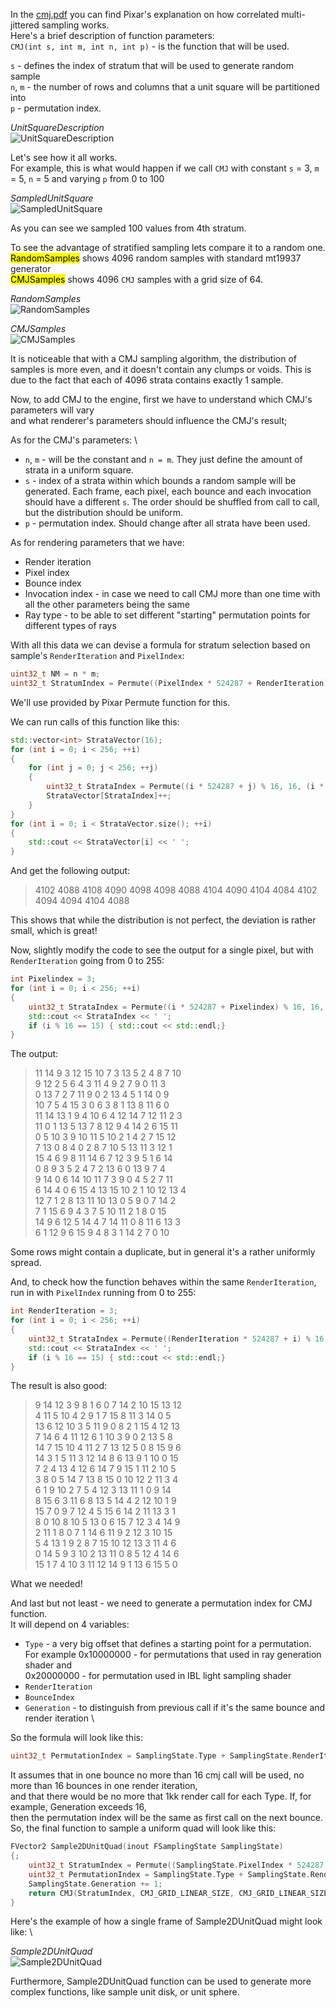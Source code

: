 In the [cmj.pdf](https://graphics.pixar.com/library/MultiJitteredSampling/paper.pdf) you can find Pixar's
explanation on how correlated multi-jittered sampling works. \
Here's a brief description of function parameters: \
`CMJ(int s, int m, int n, int p)` - is the function that will be used.

`s` - defines the index of stratum that will be used to generate random sample \
`n`, `m` - the number of rows and columns that a unit square will be partitioned into \
`p` - permutation index.

*UnitSquareDescription* \
![UnitSquareDescription](./a.jpg "UnitSquareDescription")

Let's see how it all works. \
For example, this is what would happen if we call `CMJ` with constant `s` = 3, `m` = 5, `n` = 5 and varying `p` from 0 to 100

*SampledUnitSquare* \
![SampledUnitSquare](./b.bmp "SampledUnitSquare")

As you can see we sampled 100 values from 4th stratum.

To see the advantage of stratified sampling lets compare it to a random one. \
<mark>RandomSamples</mark> shows 4096 random samples with standard mt19937 generator \
<mark>CMJSamples</mark> shows 4096 `CMJ` samples with a grid size of 64.

*RandomSamples* \
![RandomSamples](./c.bmp "RandomSamples")

*CMJSamples* \
![CMJSamples](./d.bmp "CMJSamples")

It is noticeable that with a CMJ sampling algorithm, the distribution of samples is more even, and it doesn't contain
any clumps or voids. This is due to the fact that each of 4096 strata contains exactly 1 sample.

Now, to add CMJ to the engine, first we have to understand which CMJ's parameters will vary \
and what renderer's parameters should influence the CMJ's result;

As for the CMJ's parameters: \
 - `n`, `m` - will be the constant and `n = m`. They just define the amount of strata in a uniform square.
 - `s` - index of a strata within which bounds a random sample will be generated.
Each frame, each pixel, each bounce and each invocation should have a different `s`.
The order should be shuffled from call to call, but the distribution should be uniform.
 - `p` - permutation index. Should change after all strata have been used.

As for rendering parameters that we have:
 - Render iteration
 - Pixel index
 - Bounce index
 - Invocation index - in case we need to call CMJ more than one time with all the other parameters being the same 
 - Ray type - to be able to set different "starting" permutation points for different types of rays

With all this data we can devise a formula for stratum selection based on sample's `RenderIteration` and `PixelIndex`:
```c++
uint32_t NM = n * m;
uint32_t StratumIndex = Permute((PixelIndex * 524287 + RenderIteration) % NM, NM, (PixelIndex * 524287 + RenderIteration) / NM);
```
We'll use provided by Pixar Permute function for this.

We can run calls of this function like this:
```c++
std::vector<int> StrataVector(16);
for (int i = 0; i < 256; ++i)
{
	for (int j = 0; j < 256; ++j)
	{
		uint32_t StrataIndex = Permute((i * 524287 + j) % 16, 16, (i * 524287 + j) / 16);
		StrataVector[StrataIndex]++;
	}
}
for (int i = 0; i < StrataVector.size(); ++i)
{
	std::cout << StrataVector[i] << ' ';
}
```
And get the following output:
>4102 4088 4108 4090 4098 4098 4088 4104 4090 4104 4084 4102 4094 4094 4104 4088

This shows that while the distribution is not perfect, the deviation is rather small, which is great!

Now, slightly modify the code to see the output for a single pixel, but with `RenderIteration` going from 0 to 255:
```c++
int Pixelindex = 3;
for (int i = 0; i < 256; ++i)
{
	uint32_t StrataIndex = Permute((i * 524287 + Pixelindex) % 16, 16, (i * 524287 + Pixelindex) / 16);
	std::cout << StrataIndex << ' ';
	if (i % 16 == 15) { std::cout << std::endl;}
}
```
The output:
>11 14 9 3 12 15 10 7 3 13 5 2 4 8 7 10 \
9 12 2 5 6 4 3 11 4 9 2 7 9 0 11 3 \
0 13 7 2 7 11 9 0 2 13 4 5 1 14 0 9 \
10 7 5 4 15 3 0 6 3 8 1 13 8 11 6 0 \
11 14 13 1 9 4 10 6 4 12 14 7 12 11 2 3 \
11 0 1 13 5 13 7 8 12 9 4 14 2 6 15 11 \
0 5 10 3 9 10 11 5 10 2 1 4 2 7 15 12 \
7 13 0 8 4 0 2 8 7 10 5 13 11 3 12 1 \
15 4 6 9 8 11 14 6 7 12 3 9 5 1 6 14 \
0 8 9 3 5 2 4 7 2 13 6 0 13 9 7 4 \
9 14 0 6 14 10 11 7 3 9 0 4 5 2 7 11 \
6 14 4 0 6 15 4 13 15 10 2 1 10 12 13 4 \
12 7 1 2 8 13 11 10 13 0 5 9 0 7 14 2 \
7 1 15 6 9 4 3 7 5 10 11 2 1 8 0 15 \
14 9 6 12 5 14 4 7 14 11 0 8 11 6 13 3 \
6 1 12 9 6 15 9 4 8 3 1 14 2 7 0 10

Some rows might contain a duplicate, but in general it's a rather uniformly spread.

And, to check how the function behaves within the same `RenderIteration`, run in with `PixelIndex` running from 0 to 255:
```c++
int RenderIteration = 3;
for (int i = 0; i < 256; ++i)
{
	uint32_t StrataIndex = Permute((RenderIteration * 524287 + i) % 16, 16, (RenderIteration * 524287 + i) / 16);
	std::cout << StrataIndex << ' ';
	if (i % 16 == 15) { std::cout << std::endl;}
}
```
The result is also good:
>9 14 12 3 9 8 1 6 0 7 14 2 10 15 13 12 \
4 11 5 10 4 2 9 1 7 15 8 11 3 14 0 5 \
13 6 12 10 3 5 11 9 0 8 2 1 15 4 12 13 \
7 14 6 4 11 12 6 1 10 3 9 0 2 13 5 8 \
14 7 15 10 4 11 2 7 13 12 5 0 8 15 9 6 \
14 3 1 5 11 3 12 14 8 6 13 9 1 10 0 15 \
7 2 4 13 4 12 6 14 7 9 15 1 11 2 10 5 \
3 8 0 5 14 7 13 8 15 0 10 12 2 11 3 4 \
6 1 9 10 2 7 5 4 12 3 13 11 1 0 9 14 \
8 15 6 3 11 6 8 13 5 14 4 2 12 10 1 9 \
15 7 0 9 7 12 4 5 15 6 14 2 11 13 3 1 \
8 0 10 8 10 5 13 0 6 15 7 12 3 4 14 9 \
2 11 1 8 0 7 1 14 6 11 9 2 12 3 10 15 \
5 4 13 1 9 2 8 7 15 10 12 13 3 11 4 6 \
0 14 5 9 3 10 2 13 11 0 8 5 12 4 14 6 \
15 1 7 4 10 3 11 12 14 9 1 13 6 15 5 0

What we needed!

And last but not least - we need to generate a permutation index for CMJ function. \
It will depend on 4 variables:
 - `Type` - a very big offset that defines a starting point for a permutation. \
For example 0x10000000 - for permutations that used in ray generation shader and \
0x20000000 - for permutation used in IBL light sampling shader
 - `RenderIteration`
 - `BounceIndex`
 - `Generation` - to distinguish from previous call if it's the same bounce and render iteration \

So the formula will look like this:
```c++
uint32_t PermutationIndex = SamplingState.Type + SamplingState.RenderIteration * 256 + SamplingState.Bounce * 16 + SamplingState.Generation;
```
It assumes that in one bounce no more than 16 cmj call will be used, no more than 16 bounces in one render iteration, \
and that there would be no more that 1kk render call for each Type. If, for example, Generation exceeds 16,\
then the permutation index will be the same as first call on the next bounce.
So, the final function to sample a uniform quad will look like this:
```c++
FVector2 Sample2DUnitQuad(inout FSamplingState SamplingState)
{;
	uint32_t StratumIndex = Permute((SamplingState.PixelIndex * 524287 + SamplingState.RenderIteration) % CMJ_TOTAL_GRID_SIZE, CMJ_TOTAL_GRID_SIZE, (SamplingState.PixelIndex * 524287 + SamplingState.RenderIteration) / CMJ_TOTAL_GRID_SIZE);
	uint32_t PermutationIndex = SamplingState.Type + SamplingState.RenderIteration * 256 + SamplingState.Bounce * 16 + SamplingState.Generation;
	SamplingState.Generation += 1;
	return CMJ(StratumIndex, CMJ_GRID_LINEAR_SIZE, CMJ_GRID_LINEAR_SIZE, PermutationIndex);
}
```

Here's the example of how a single frame of Sample2DUnitQuad might look like: \

*Sample2DUnitQuad* \
![Sample2DUnitQuad](./e.png "CMJSamples")

Furthermore, Sample2DUnitQuad function can be used to generate more complex functions, like sample unit disk, or unit sphere.
